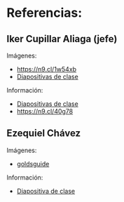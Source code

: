 # Referencias:
## Iker Cupillar Aliaga (jefe)
Imágenes:
- https://n9.cl/1w54xb
- [Diapositivas de clase](https://educacionadistancia.juntadeandalucia.es/centros/sevilla/mod/resource/view.php?id=295828)

Información:
- [Diapositivas de clase ](https://educacionadistancia.juntadeandalucia.es/centros/sevilla/mod/resource/view.php?id=295828)
- https://n9.cl/40g78

## Ezequiel Chávez
Imágenes:
- [goldsguide](https://goldsguide.com/john-gruber-2024-multiple/)

Información:
- [Diapositiva de clase](https://educacionadistancia.juntadeandalucia.es/centros/sevilla/mod/resource/view.php?id=295828)
